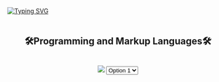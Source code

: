 <!DOCTYPE html>
<html>
<body>
<a href="https://git.io/typing-svg"><img src="https://readme-typing-svg.demolab.com?font=arial&weight=700&pause=1000&color=21F7EE&background=FFFFFF00&random=false&width=435&separator=%3C&lines=Console.WriteLine(%22Hi!+My+name+is+Jose%F0%9F%91%8B%F0%9F%8F%BC%F0%9F%98%81%22);" alt="Typing SVG" /></a>
<br>
<br>
<h2 align="center">🛠️Programming and Markup Languages🛠️</h2>
<br>
<div align="center">
<img src="https://skillicons.dev/icons?i=html,css,cs,js,bootstrap"/>

<select name="dropdown">
  <h2>🛠️Programming Tools🛠️
  <option value="option1">Option 1</option>
  <option value="option2">Option 2</option>
  <option value="option3">Option 3</option>
  <option value="option4">Option 4</option>
</select>

</body>
</html>


